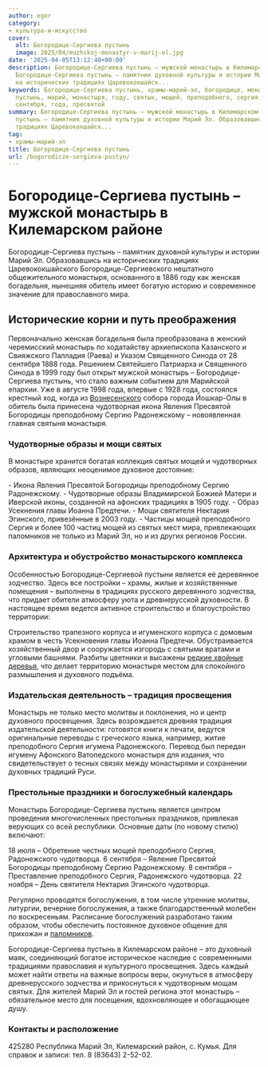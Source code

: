 ```yaml
---
author: egor
category:
- культура-и-искусство
cover:
  alt: Богородице-Сергиева пустынь
  image: 2025/04/muzhskoj-monastyr-v-marij-el.jpg
date: '2025-04-05T13:12:40+00:00'
description: Богородице-Сергиева пустынь – мужской монастырь в Килемарском районе
  Богородице-Сергиева пустынь – памятник духовной культуры и истории Марий Эл. Образовавшись
  на исторических традициях Царевококшайск...
keywords: Богородице-Сергиева пустынь, храмы-марий-эл, богородице, монастырь, сергиева,
  пустынь, марий, монастыря, году, святых, мощей, преподобного, сергия, традициях,
  сентября, года, пресвятой
summary: Богородице-Сергиева пустынь – мужской монастырь в Килемарском районе Богородице-Сергиева
  пустынь – памятник духовной культуры и истории Марий Эл. Образовавшись на исторических
  традициях Царевококшайск...
tag:
- храмы-марий-эл
title: Богородице-Сергиева пустынь
url: /bogorodicze-sergieva-pustyn/
---
```


# Богородице-Сергиева пустынь – мужской монастырь в Килемарском районе

Богородице-Сергиева пустынь – памятник духовной культуры и истории Марий Эл. Образовавшись на исторических традициях Царевококшайского Богородице-Сергиевского нештатного общежительного монастыря, основанного в 1886 году как женская богадельня, нынешняя обитель имеет богатую историю и современное значение для православного мира.

## Исторические корни и путь преображения

Первоначально женская богадельня была преобразована в женский черемисский монастырь по ходатайству архиепископа Казанского и Свияжского Палладия (Раева) и Указом Священного Синода от 28 сентября 1888 года. Решением Святейшего Патриарха и Священного Синода в 1999 году был открыт мужской монастырь – Богородице-Сергиева пустынь, что стало важным событием для Марийской епархии. Уже в августе 1998 года, впервые с 1928 года, состоялся крестный ход, когда из [Вознесенского](/svyato-troiczkij-hram/) собора города Йошкар-Олы в обитель была принесена чудотворная икона Явления Пресвятой Богородицы преподобному Сергию Радонежскому – новоявленная главная святыня монастыря.

### Чудотворные образы и мощи святых

В монастыре хранится богатая коллекция святых мощей и чудотворных образов, являющих неоценимое духовное достояние:

\- Икона Явления Пресвятой Богородицы преподобному Сергию Радонежскому.
\- Чудотворные образы Владимирской Божией Матери и Иверской иконы, созданной на афонских традициях в 1905 году.
\- Образ Усекнения главы Иоанна Предтечи.
\- Мощи святителя Нектария Эгинского, привезённые в 2003 году.
\- Частицы мощей преподобного Сергия и более 100 частиц мощей из святых мест мира, привлекающих паломников не только из Марий Эл, но и из других регионов России.

### Архитектура и обустройство монастырского комплекса

Особенностью Богородице-Сергиевой пустыни является её деревянное зодчество. Здесь все постройки – храмы, жилые и хозяйственные помещения – выполнены в традициях русского деревянного зодчества, что придает обители атмосферу уюта и древнерусской духовности. В настоящее время ведется активное строительство и благоустройство территории:

Строительство трапезного корпуса и игуменского корпуса с домовым храмом в честь Усекновения главы Иоанна Предтечи.
Обустраивается хозяйственный двор и сооружается изгородь с святыми вратами и угловыми башнями.
Разбиты цветники и высажены [редкие хвойные деревья](/kokshamarskie-sosny/), что делает территорию монастыря местом для спокойного размышления и духовного подъёма.

### Издательская деятельность – традиция просвещения

Монастырь не только место молитвы и поклонения, но и центр духовного просвещения. Здесь возрождается древняя традиция издательской деятельности: готовятся книги к печати, ведутся оригинальные переводы с греческого языка, например, житие преподобного Сергия игумена Радонежского. Перевод был передан игумену Афонского Ватопедского монастыря для издания, что свидетельствует о тесных связях между монастырями и сохранении духовных традиций Руси.

### Престольные праздники и богослужебный календарь

Монастырь Богородице-Сергиева пустынь является центром проведения многочисленных престольных праздников, привлекая верующих со всей республики. Основные даты (по новому стилю) включают:

18 июля – Обретение честных мощей преподобного Сергия, Радонежского чудотворца.
6 сентября – Явление Пресвятой Богородицы преподобному Сергию Радонежскому.
8 сентября – Преставление преподобного Сергия, Радонежского чудотворца.
22 ноября – День святителя Нектария Эгинского чудотворца.

Регулярно проводятся богослужения, в том числе утренние молитвы, литургии, вечерние богослужения, а также благодарственный молебен по воскресеньям. Расписание богослужений разработано таким образом, чтобы обеспечить постоянное духовное общение для прихожан и [паломников](/buddijskaya-stupa-prosvetleniya/).

Богородице-Сергиева пустынь в Килемарском районе – это духовный маяк, соединяющий богатое историческое наследие с современными традициями православия и культурного просвещения. Здесь каждый может найти ответы на важные вопросы веры, окунуться в атмосферу древнерусского зодчества и прикоснуться к чудотворным мощам святых. Для жителей Марий Эл и гостей региона этот монастырь – обязательное место для посещения, вдохновляющее и обогащающее душу.

### Контакты и расположение

425280 Республика Марий Эл, Килемарский район, с. Кумья.
Для справок и записи: тел. 8 (83643) 2-52-02.